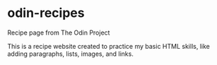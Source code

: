# odin-recipes
Recipe page from The Odin Project

This is a recipe website created to practice my basic HTML skills, like adding paragraphs, lists, images, and links.